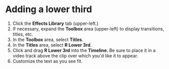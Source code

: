 # Adding a lower third

1. Click the **Effects Library** tab \(upper-left.\)
2. If necessary, expand the **Toolbox** area \(upper-left\) to display transitions, titles, etc.
3. In the **Toolbox** area, select **Titles**.
4. In the **Titles** area, select **R Lower 3rd**. 
5. Click and drag **R Lower 3rd** into the **Timeline**. Be sure to place it in a video track above the clip over which you'd like it to appear. 
6. Customize the text as you see fit. 

